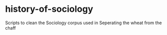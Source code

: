 # history-of-sociology
Scripts to clean the Sociology corpus used in Seperating the wheat from the chaff
